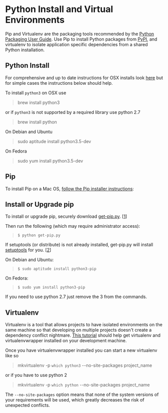 Python Install and Virtual Environments
=======================================

Pip and Virtualenv are the packaging tools recommended by the [Python Packaging User Guide](https://python-packaging-user-guide.readthedocs.org/en/latest/current.html). Use Pip to install Python packages from [PyPI](https://python-packaging-user-guide.readthedocs.org/en/latest/glossary.html#term-python-package-index-pypi), and virtualenv to isolate application specific dependencies from a shared Python installation.

Python Install
--------------
For comprehensive and up to date instructions for OSX installs look [here](http://docs.python-guide.org/en/latest/starting/install/osx/) but for simple cases the instructions below should help.

To install ``python3``  on OSX use
> brew install python3

or if ``python3`` is not supported by a required library use python 2.7

> brew install python

On Debian and Ubuntu

> sudo aptitude install python3.5-dev

On Fedora

> sudo yum install python3.5-dev

Pip
---

To install Pip on a Mac OS, [follow the Pip installer instructions](http://www.pip-installer.org/en/latest/installing.html):

Install or Upgrade pip
----------------------

To install or upgrade pip, securely download [get-pip.py](https://bootstrap.pypa.io/get-pip.py). [[1](http://www.pip-installer.org/en/latest/installing.html#id5)]

Then run the following (which may require administrator access):

>     $ python get-pip.py

If setuptools (or distribute) is not already installed, get-pip.py will install [setuptools](https://pypi.python.org/pypi/setuptools) for you. [[2](http://www.pip-installer.org/en/latest/installing.html#id6)]


On Debian and Ubuntu:

>     $ sudo aptitude install python3-pip


On Fedora:

>     $ sudo yum install python3-pip

If you need to use python 2.7 just remove the 3 from the commands.

Virtualenv
----------

Virtualenv is a tool that allows projects to have isolated environments on the same machine so that developing on multiple projects doesn't create a dependency conflict nightmare.  [This tutorial](http://docs.python-guide.org/en/latest/dev/virtualenvs/) should help get virtualenv and virtualenvwrapper installed on your development machine.

Once you have virtualenvwrapper installed you can start a new virtualenv like so

> mkvirtualenv -p `which python3` --no-site-packages project_name

or if you have to use python 2

> mkvirtualenv -p `which python` --no-site-packages project_name

The ``--no-site-packages`` option means that none of the system versions of your requirements will be used, which greatly decreases the risk of unexpected conflicts.

